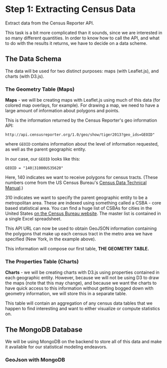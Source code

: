 # Step 1: Extracting Census Data

Extract data from the Census Reporter API.

This task is a bit more complicated than it sounds,
since we are interested in so many different quantities.
In order to know how to call the API,
and what to do with the results it returns,
we have to decide on a data scheme.

## The Data Schema

The data will be used for two distinct purposes: 
maps (with Leaflet.js), and charts (with D3.js).

### The Geometry Table (Maps)

**Maps** - we will be creating maps with Leaflet.js 
using much of this data (for colored map overlays, for example). 
For drawing a map, we need to have a large amount of 
information about polygons and points.

This is the information returned by the Census Reporter's
geo information API:

```
http://api.censusreporter.org/1.0/geo/show/tiger2013?geo_ids=GEOID"
```

where ```GEOID``` contains information about 
the level of information requested, as well as 
the parent geographic entity. 

In our case, our ```GEOID``` looks like this:

```
GEOID = "140|31000US35620"
```

Here, 140 indicates we want to receive polygons for 
census tracts. (These numbers come from the US Census Bureau's
[Census Data Technical Manual](http://www.census.gov/prod/cen2010/doc/sf1.pdf).)

310 indicates we want to specify the parent geographic entity 
to be a metropolitan area. These are indexed using something
called a CSBA - core based statistical area. You can find a 
huge list of CSBAs for cities in the United States 
[on the Census Bureau website](http://www.census.gov/population/metro/data/def.html).
The master list is contained in a single Excel spreadsheet.

This API URL can now be used to obtain GeoJSON information containing
the polygons that make up each census tract in the metro area 
we have specified (New York, in the example above).

This information will compose our first table,
**THE GEOMETRY TABLE.**

### The Properties Table (Charts)

**Charts** - we will be creating charts with D3.js 
using properties contained in each geographic entity.
However, because we will not be using D3 to draw the maps
(note that this may change), and because we want the charts
to have quick access to this information without getting 
bogged down with geometry information, we will store this 
in a separate table.

This table will contain an aggregation of any census data
tables that we happen to find interesting and want to 
either visualize or compute statistics on.



## The MongoDB Database

We will be using MongoDB on the backend to store all of
this data and make it available for our statistical modeling
endeavors.

### GeoJson with MongoDB














